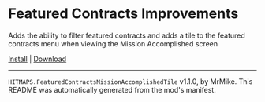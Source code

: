 # Featured Contracts Improvements

Adds the ability to filter featured contracts and adds a tile to the featured contracts menu when viewing the Mission Accomplished screen

[Install](https://hitman-resources.netlify.app/smf-install-link/https://github.com/hitmaps/mod-featured-contract-tile/releases/latest/download/mod.framework.zip) | [Download](https://github.com/hitmaps/mod-featured-contract-tile/releases/latest/download/mod.framework.zip)

---

`HITMAPS.FeaturedContractsMissionAccomplishedTile` v1.1.0, by MrMike. This README was automatically generated from the mod's manifest.
